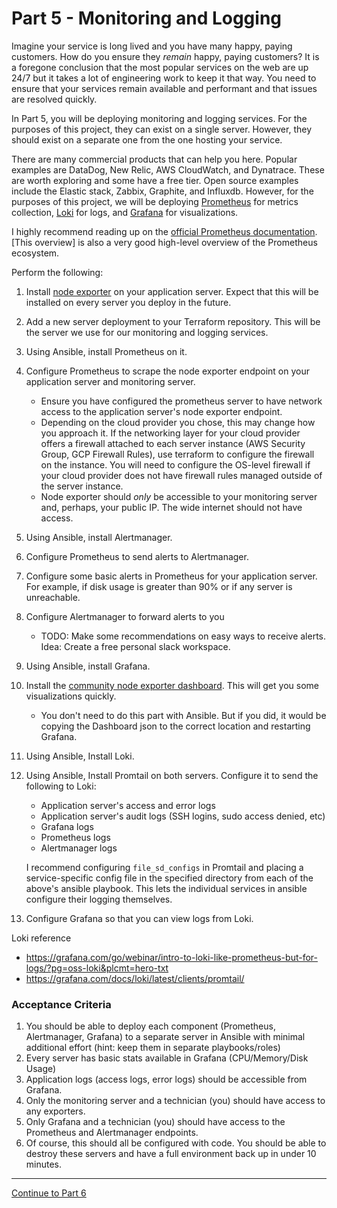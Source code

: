 # Part 5 - Monitoring and Logging

Imagine your service is long lived and you have many happy, paying customers. How do you ensure they _remain_ happy, paying customers? It is a foregone conclusion that the most popular services on the web are up 24/7 but it takes a lot of engineering work to keep it that way. You need to ensure that your services remain available and performant and that issues are resolved quickly.

In Part 5, you will be deploying monitoring and logging services. For the purposes of this project, they can exist on a single server. However, they should exist on a separate one from the one hosting your service.

There are many commercial products that can help you here. Popular examples are DataDog, New Relic, AWS CloudWatch, and Dynatrace. These are worth exploring and some have a free tier. Open source examples include the Elastic stack, Zabbix, Graphite, and Influxdb. However, for the purposes of this project, we will be deploying [Prometheus](https://prometheus.io/) for metrics collection, [Loki](https://grafana.com/oss/loki/) for logs, and [Grafana](https://grafana.com/) for visualizations.

I highly recommend reading up on the [official Prometheus documentation](https://prometheus.io/docs/prometheus/latest/getting_started/). [This overview] is also a very good high-level overview of the Prometheus ecosystem.

Perform the following:
1. Install [node exporter](https://github.com/prometheus/node_exporter) on your application server. Expect that this will be installed on every server you deploy in the future.
2. Add a new server deployment to your Terraform repository. This will be the server we use for our monitoring and logging services.
3. Using Ansible, install Prometheus on it.
4. Configure Prometheus to scrape the node exporter endpoint on your application server and monitoring server.
    - Ensure you have configured the prometheus server to have network access to the application server's node exporter endpoint.
    - Depending on the cloud provider you chose, this may change how you approach it. If the networking layer for your cloud provider offers a firewall attached to each server instance (AWS Security Group, GCP Firewall Rules), use terraform to configure the firewall on the instance. You will need to configure the OS-level firewall if your cloud provider does not have firewall rules managed outside of the server instance.
    - Node exporter should _only_ be accessible to your monitoring server and, perhaps, your public IP. The wide internet should not have access.
5. Using Ansible, install Alertmanager.
6. Configure Prometheus to send alerts to Alertmanager.
7. Configure some basic alerts in Prometheus for your application server. For example, if disk usage is greater than 90% or if any server is unreachable.
8. Configure Alertmanager to forward alerts to you
    - TODO: Make some recommendations on easy ways to receive alerts. Idea: Create a free personal slack workspace.
9. Using Ansible, install Grafana.
10. Install the [community node exporter dashboard](https://grafana.com/grafana/dashboards/1860). This will get you some visualizations quickly.
    - You don't need to do this part with Ansible. But if you did, it would be copying the Dashboard json to the correct location and restarting Grafana.
11. Using Ansible, Install Loki.
12. Using Ansible, Install Promtail on both servers. Configure it to send the following to Loki:
    - Application server's access and error logs
    - Application server's audit logs (SSH logins, sudo access denied, etc)
    - Grafana logs
    - Prometheus logs
    - Alertmanager logs

    I recommend configuring `file_sd_configs` in Promtail and placing a service-specific config file in the specified directory from each of the above's ansible playbook. This lets the individual services in ansible configure their logging themselves.
13. Configure Grafana so that you can view logs from Loki.

Loki reference
- https://grafana.com/go/webinar/intro-to-loki-like-prometheus-but-for-logs/?pg=oss-loki&plcmt=hero-txt
- https://grafana.com/docs/loki/latest/clients/promtail/


### Acceptance Criteria
1. You should be able to deploy each component (Prometheus, Alertmanager, Grafana) to a separate server in Ansible with minimal additional effort (hint: keep them in separate playbooks/roles)
2. Every server has basic stats available in Grafana (CPU/Memory/Disk Usage)
3. Application logs (access logs, error logs) should be accessible from Grafana.
4. Only the monitoring server and a technician (you) should have access to any exporters.
5. Only Grafana and a technician (you) should have access to the Prometheus and Alertmanager endpoints.
6. Of course, this should all be configured with code. You should be able to destroy these servers and have a full environment back up in under 10 minutes.

---

[Continue to Part 6](part6.md)